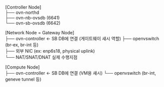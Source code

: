 [Controller Node]  
 ├── ovn-northd  
 ├── ovn-nb-ovsdb (6641)  
 └── ovn-sb-ovsdb (6642)

[Network Node = Gateway Node]  
 ├── ovn-controller ← SB DB에 연결 (게이트웨이 섀시 역할)
 ├── openvswitch (br-ex, br-int 등)  
 ├── 외부 NIC (ex: enp6s18, physical uplink)  
 └── NAT/SNAT/DNAT 실제 수행지점

[Compute Node]  
 ├── ovn-controller ← SB DB에 연결 (VM용 섀시)
 └── openvswitch (br-int, geneve tunnel 등)
